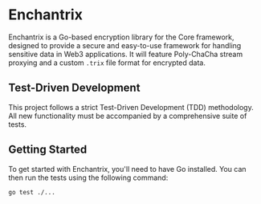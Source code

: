 # Enchantrix

Enchantrix is a Go-based encryption library for the Core framework, designed to provide a secure and easy-to-use framework for handling sensitive data in Web3 applications. It will feature Poly-ChaCha stream proxying and a custom `.trix` file format for encrypted data.

## Test-Driven Development

This project follows a strict Test-Driven Development (TDD) methodology. All new functionality must be accompanied by a comprehensive suite of tests.

## Getting Started

To get started with Enchantrix, you'll need to have Go installed. You can then run the tests using the following command:

```shell
go test ./...
```
